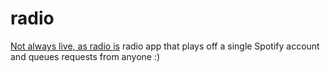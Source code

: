# radio
[Not always live, as radio is](https://radio.raptor.pizza)
radio app that plays off a single Spotify account and queues requests from anyone :)
